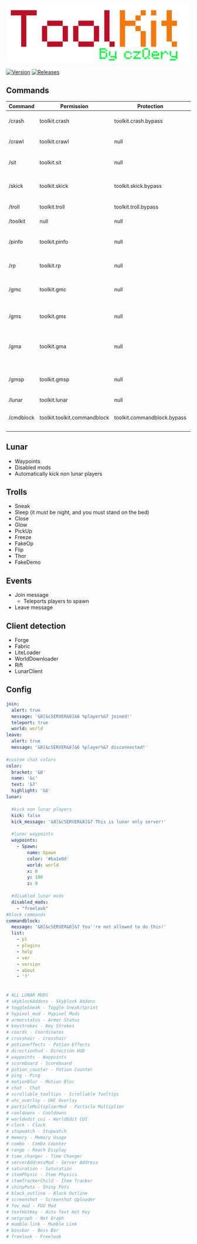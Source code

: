 <p align="center">
    <img src="https://github.com/czQery/ToolKit/blob/master/banner.png?raw=true">
</p>

[![Version](https://img.shields.io/badge/version-v3.0-informational.svg)](https://github.com/czQery/ToolKit/releases)
[![Releases](https://img.shields.io/badge/download-1.18-brightgreen.svg)](https://github.com/czQery/ToolKit/releases/latest/download/ToolKit-2.8.jar)

## Commands

| Command           | Permission                  | Protection                  | Description                                   |
| ----------------- | --------------------------- | --------------------------- | --------------------------------------------- |
| /crash            | toolkit.crash               | toolkit.crash.bypass        | Lag/Crash players game                        |
| /crawl            | toolkit.crawl               | null                        | Allows the player to crawl                    |
| /sit              | toolkit.sit                 | null                        | Allows the player to sit down                 |
| /skick            | toolkit.skick               | toolkit.skick.bypass        | Badlion users cannot exit kick screen         |
| /troll            | toolkit.troll               | toolkit.troll.bypass        | Just troll command :)                         |
| /toolkit          | null                        | null                        | Show info about plugin                        |
| /pinfo            | toolkit.pinfo               | null                        | Show info about player (even their client)    |
| /rp               | toolkit.rp                  | null                        | Set player's resource pack                    |
| /gmc              | toolkit.gmc                 | null                        | Switch player's gamemode to CREATIVE          |
| /gms              | toolkit.gms                 | null                        | Switch player's gamemode to SURVIVAL          |
| /gma              | toolkit.gma                 | null                        | Switch player's gamemode to ADVENTURE         |
| /gmsp             | toolkit.gmsp                | null                        | Switch player's gamemode to SPECTATOR         |
| /lunar            | toolkit.lunar               | null                        | Lunar tools                                   |
| /cmdblock         | toolkit.toolkit.commandblock| toolkit.commandblock.bypass | Allows to block specific commands             |

## Lunar

- Waypoints
- Disabled mods
- Automatically kick non lunar players

## Trolls

- Sneak
- Sleep (it must be night, and you must stand on the bed)
- Close
- Glow
- PickUp
- Freeze
- FakeOp
- Flip
- Thor
- FakeDemo

## Events

- Join message
    - Teleports players to spawn
- Leave message

## Client detection

- Forge
- Fabric
- LiteLoader
- WorldDownloader
- Rift
- LunarClient

## Config

```yml
join:
  alert: true
  message: '&8[&cSERVER&8]&6 %player%&7 joined!'
  teleport: true
  world: world
leave:
  alert: true
  message: '&8[&cSERVER&8]&6 %player%&7 disconnected!'
  
#custom chat colors
color:
  bracket: '&8'
  name: '&c'
  text: '&7'
  highlight: '&6'
lunar:
  
  #kick non lunar players
  kick: false
  kick_message: '&8[&cSERVER&8]&7 This is lunar only server!'
  
  #lunar waypoints
  waypoints:
    - Spawn:
        name: Spawn
        color: '#ba1e0d'
        world: world
        x: 0
        y: 100
        z: 0
        
  #disabled lunar mods
  disabled_mods:
    - "freelook"
#block commands
commandblock:
  message: '&8[&cSERVER&8]&7 You''re not allowed to do this!'
  list:
    - pl
    - plugins
    - help
    - ver
    - version
    - about
    - '?'


# ALL LUNAR MODS
# skyblockAddons - Skyblock Addons
# toggleSneak - Toggle Sneak/Sprint
# hypixel_mod - Hypixel Mods
# armorstatus - Armor Status
# keystrokes - Key Strokes
# coords - Coordinates
# crosshair - Crosshair
# potioneffects - Potion Effects
# directionhud - Direction HUD
# waypoints - Waypoints
# scoreboard - Scoreboard
# potion_counter - Potion Counter
# ping - Ping
# motionBlur - Motion Blur
# chat - Chat
# scrollable_tooltips - Scrollable Tooltips
# uhc_overlay - UHC Overlay
# particleMultiplierMod - Particle Multiplier
# cooldowns - Cooldowns
# worldedit_cui - WorldEdit CUI
# clock - Clock
# stopwatch - Stopwatch
# memory - Memory Usage
# combo - Combo Counter
# range - Reach Display
# time_changer - Time Changer
# serverAddressMod - Server Address
# saturation - Saturation
# itemPhysic - Item Physics
# itemTrackerChild - Item Tracker
# shinyPots - Shiny Pots
# block_outline - Block Outline
# screenshot - Screenshot Uploader
# fov_mod - FOV Mod
# textHotKey - Auto Text Hot Key
# netgraph - Net Graph
# mumble-link - Mumble Link
# bossbar - Boss Bar
# freelook - Freelook
```
